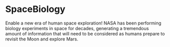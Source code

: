 # SpaceBiology
Enable a new era of human space exploration! NASA has been performing biology experiments in space for decades, generating a tremendous amount of information that will need to be considered as humans prepare to revisit the Moon and explore Mars.
